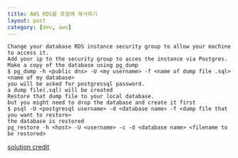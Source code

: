 ```yaml
---
title: AWS RDS를 로컬에 복사하기
layout: post
category: [dev, aws]
--- 
```



    Change your database RDS instance security group to allow your machine to access it.
    Add your ip to the security group to acces the instance via Postgres.
    Make a copy of the database using pg_dump
    $ pg_dump -h <public dns> -U <my username> -f <name of dump file .sql> <name of my database>
    you will be asked for postgressql password.
    a dump file(.sql) will be created
    Restore that dump file to your local database.
    but you might need to drop the database and create it first
    $ psql -U <postgresql username> -d <database name> -f <dump file that you want to restore>
    the database is restored
    pg_restore -h <host> -U <username> -c -d <database name> <filename to be restored>

[solution credit](https://gist.github.com/syafiqfaiz/5273cd41df6f08fdedeb96e12af70e3b)


